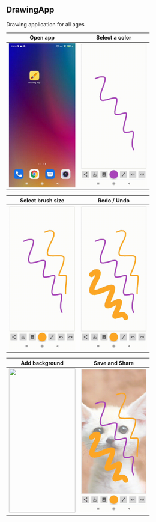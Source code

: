 ## DrawingApp
Drawing application for all ages

| Open app                  | Select a color          |      
:-------------------------:|:-------------------------:
<img src= "gifs/1.open_app.gif" width="177" height="384">  | <img src= "gifs/2.select_color.gif" width="177" height="384">



| Select brush size        | Redo / Undo              |      
:-------------------------:|:-------------------------:
<img src= "gifs/3.select_brush_size.gif" width="177" height="384">  |<img src= "gifs/4.redo_undo.gif" width="177" height="384">



| Add background           | Save and Share           |      
:-------------------------:|:-------------------------:
<img src= "gifs/5.add_background.gif" width="177" height="384">  | <img src= "gifs/6.share.gif" width="177" height="384">
